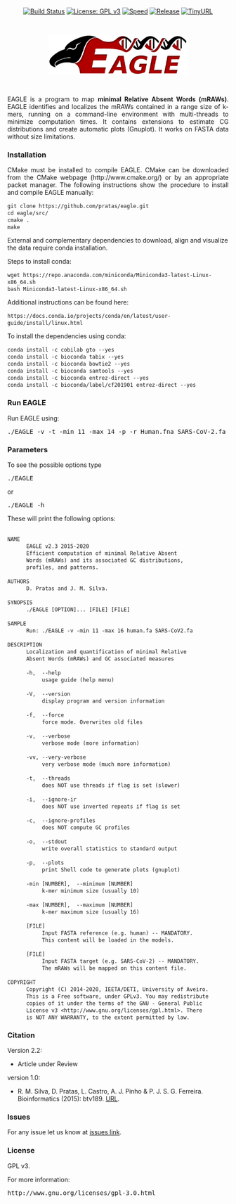 <br>
<div align="center">
  
[![Build Status](https://travis-ci.org/cobilab/eagle.svg?branch=master)](https://travis-ci.org/cobilab/eagle)
[![License: GPL v3](https://img.shields.io/badge/License-GPL%20v3-blue.svg)](LICENSE)
[![Speed](https://img.shields.io/static/v1.svg?label=Ultra-Fast&message=High%20speed%20performance&color=green)](#)
[![Release](https://img.shields.io/static/v1.svg?label=Release&message=v2.2&color=orange)](https://github.com/cobilab/eagle/releases/tag/v2.2)
[![TinyURL](https://img.shields.io/static/v1.svg?label=TinyURL&message=EAGLE&color=blue)](https://tinyurl.com/eagle-tool)

</div>
<br>
<p align="center"><img src="imgs/logo.png" alt="EAGLE" height="90" border="0" /></p>
<br>
<p align="justify">EAGLE is a program to map <b>minimal Relative Absent Words (mRAWs)</b>. EAGLE identifies and localizes the mRAWs contained in a range size of k-mers, running on a command-line environment with multi-threads to minimize computation times. It contains extensions to estimate CG distributions and create automatic plots (Gnuplot). It works on FASTA data without size limitations.</p>

### Installation ###

<p align="justify">CMake must be installed to compile EAGLE. CMake can be downloaded from the CMake webpage (http://www.cmake.org/) or by an appropriate packet manager. The following instructions show the procedure to install and compile EAGLE manually: </p>

```
git clone https://github.com/pratas/eagle.git
cd eagle/src/
cmake .
make
```

External and complementary dependencies to download, align and visualize the data require conda installation.

Steps to install conda:
```
wget https://repo.anaconda.com/miniconda/Miniconda3-latest-Linux-x86_64.sh
bash Miniconda3-latest-Linux-x86_64.sh
```
Additional instructions can be found here:
```
https://docs.conda.io/projects/conda/en/latest/user-guide/install/linux.html
```
To install the dependencies using conda:
```
conda install -c cobilab gto --yes
conda install -c bioconda tabix --yes
conda install -c bioconda bowtie2 --yes
conda install -c bioconda samtools --yes
conda install -c bioconda entrez-direct --yes
conda install -c bioconda/label/cf201901 entrez-direct --yes
```

### Run EAGLE ###

Run EAGLE using:

<pre>
./EAGLE -v -t -min 11 -max 14 -p -r Human.fna SARS-CoV-2.fa
</pre>

### Parameters ###

To see the possible options type
<pre>
./EAGLE
</pre>
or
<pre>
./EAGLE -h
</pre>
These will print the following options:
```

NAME                                                                    
      EAGLE v2.3 2015-2020                                            
      Efficient computation of minimal Relative Absent                  
      Words (mRAWs) and its associated GC distributions,                
      profiles, and patterns.                                           
                                                                        
AUTHORS                                                                 
      D. Pratas and J. M. Silva.                                        
                                                                        
SYNOPSIS                                                                
      ./EAGLE [OPTION]... [FILE] [FILE]                                 
                                                                        
SAMPLE                                                                  
      Run: ./EAGLE -v -min 11 -max 16 human.fa SARS-CoV2.fa             
                                                                        
DESCRIPTION                                                             
      Localization and quantification of minimal Relative               
      Absent Words (mRAWs) and GC associated measures                   
                                                                        
      -h,  --help                                                       
           usage guide (help menu)                                      
                                                                        
      -V,  --version                                                    
           display program and version information                      
                                                                        
      -f,  --force                                                      
           force mode. Overwrites old files                             
                                                                        
      -v,  --verbose                                                    
           verbose mode (more information)                              
                                                                        
      -vv, --very-verbose                                               
           very verbose mode (much more information)                    
                                                                        
      -t,  --threads                                                    
           does NOT use threads if flag is set (slower)                 
                                                                        
      -i,  --ignore-ir                                                  
           does NOT use inverted repeats if flag is set                 
                                                                        
      -c,  --ignore-profiles                                            
           does NOT compute GC profiles                                 
                                                                        
      -o,  --stdout                                                     
           write overall statistics to standard output                  
                                                                        
      -p,  --plots                                                      
           print Shell code to generate plots (gnuplot)                 
                                                                        
      -min [NUMBER],  --minimum [NUMBER]                                
           k-mer minimum size (usually 10)                              
                                                                        
      -max [NUMBER],  --maximum [NUMBER]                                
           k-mer maximum size (usually 16)                              
                                                                        
      [FILE]                                                            
           Input FASTA reference (e.g. human) -- MANDATORY.             
           This content will be loaded in the models.                   
                                                                        
      [FILE]                                                            
           Input FASTA target (e.g. SARS-CoV-2) -- MANDATORY.           
           The mRAWs will be mapped on this content file.               
                                                                        
COPYRIGHT                                                               
      Copyright (C) 2014-2020, IEETA/DETI, University of Aveiro.        
      This is a Free software, under GPLv3. You may redistribute        
      copies of it under the terms of the GNU - General Public          
      License v3 <http://www.gnu.org/licenses/gpl.html>. There          
      is NOT ANY WARRANTY, to the extent permitted by law. 

```


### Citation ###

Version 2.2:
 * Article under Review


version 1.0:
 * R. M. Silva, D. Pratas, L. Castro, A. J. Pinho & P. J. S. G. Ferreira. Bioinformatics (2015): btv189.
[URL](http://doi.org/10.1093/bioinformatics/btv189).

### Issues ###

For any issue let us know at [issues link](https://github.com/cobilab/eagle/issues).

### License ###

GPL v3.

For more information:
<pre>http://www.gnu.org/licenses/gpl-3.0.html</pre>


